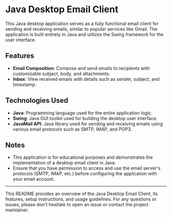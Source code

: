 # Java Desktop Email Client

This Java desktop application serves as a fully functional email client for sending and receiving emails, similar to popular services like Gmail. The application is built entirely in Java and utilizes the Swing framework for the user interface.

## Features

- **Email Composition**: Compose and send emails to recipients with customizable subject, body, and attachments.
- **Inbox**: View received emails with details such as sender, subject, and timestamp.

## Technologies Used

- **Java**: Programming language used for the entire application logic.
- **Swing**: Java GUI toolkit used for building the desktop user interface.
- **JavaMail API**: Java library used for sending and receiving emails using various email protocols such as SMTP, IMAP, and POP3.

## Notes

- This application is for educational purposes and demonstrates the implementation of a desktop email client in Java.
- Ensure that you have permission to access and use the email server's protocols (SMTP, IMAP, etc.) before configuring the application with your email account.

---

This README provides an overview of the Java Desktop Email Client, its features, setup instructions, and usage guidelines. For any questions or issues, please don't hesitate to open an issue or contact the project maintainer.
